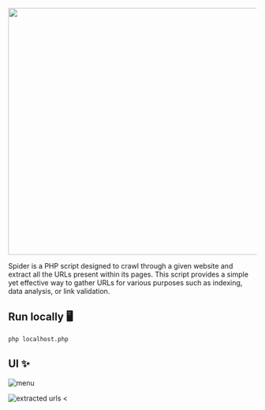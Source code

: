 <p align="center"><img src="https://github.com/new92/php/assets/94779840/f6b1fb97-1862-4628-b683-8751287937a3" style="height: 500px; width: 850px;"/></p>

Spider is a PHP script designed to crawl through a given website and extract all the URLs present within its pages. This script provides a simple yet effective way to gather URLs for various purposes such as indexing, data analysis, or link validation.

## Run locally 🖥️

```bash
php localhost.php
```

## UI ✨

![menu](https://github.com/new92/php/assets/94779840/2d3758d3-e05f-42af-a0db-1ce103ba5034)

![extracted urls](https://github.com/new92/php/assets/94779840/57b78a2a-c2a2-40ab-a0a1-9b17d80cee30)
<
